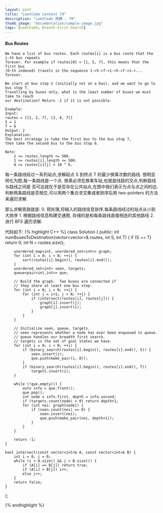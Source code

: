 ```yaml
---
layout: post
title: "LeetCode Contest 79"
description: "LeetCode 周赛 - 79"
thumb_image: "documentation/sample-image.jpg"
tags: [LeetCode, Breath-First-Search]
---
```


#### **Bus Routes**

```
We have a list of bus routes. Each routes[i] is a bus route that the i-th bus repeats
forever. For example if routes[0] = [1, 5, 7], this means that the first bus
(0-th indexed) travels in the sequence 1->5->7->1->5->7->1->... forever.

We start at bus stop S (initially not on a bus), and we want to go to bus stop T.
Travelling by buses only, what is the least number of buses we must take to reach
our destination? Return -1 if it is not possible.

Example:
Input:
routes = [[1, 2, 7], [3, 6, 7]]
S = 1
T = 6
Output: 2
Explanation:
The best strategy is take the first bus to the bus stop 7,
then take the second bus to the bus stop 6.

Note:
    1 <= routes.length <= 500.
    1 <= routes[i].length <= 500.
    0 <= routes[i][j] < 10 ^ 6.
```
每一条路线经过一系列站点,求解起点 S 到终点 T 的最少换乘次数的路线.
很明显转化为图,每一条路线是一个点. 换乘必须在换乘车站,也就是线路的交点,判断路线与路线之间是
否可达就在于是否存在公共站点,在图中我们表示为点与点之间的边.
判断两条路线是否相交,可以用两个集合求交集或者排序后用 two-pointers 的方法来遍历求解.

那么求解思路就是:
    0. 预处理,将输入的路线信息排序,每条路线经过的站点从小到大排序
    1. 根据路线信息构建交通图, 存储的是和每条路线直接相连的其他路线
    2. 进行 BFS 遍历求解.

代码如下:
{% highlight C++ %}
class Solution {
public:
    int numBusesToDestination(vector<vector<int>>& routes, int S, int T) {
        if (S == T) return 0;
        int N = routes.size();

        unordered_map<int, unordered_set<int>> graph;
        for (int i = 0; i < N; ++i) {
            sort(routes[i].begin(), routes[i].end());
        }
        unordered_set<int> seen, targets;
        queue<pair<int,int>> que;

        // Build the graph.  Two buses are connected if
        // they share at least one bus stop.
        for (int i = 0; i < N; ++i) {
            for (int j = i+1; j < N; ++j) {
                if (intersect(routes[i], routes[j])) {
                    graph[i].insert(j);
                    graph[j].insert(i);
                }
            }
        }

        // Initialize seen, queue, targets.
        // seen represents whether a node has ever been enqueued to queue.
        // queue handles our breadth first search.
        // targets is the set of goal states we have.
        for (int i = 0; i < N; ++i) {
            if (binary_search(routes[i].begin(), routes[i].end(), S)) {
                seen.insert(i);
                que.push(make_pair(i, 0));
            }
            if (binary_search(routes[i].begin(), routes[i].end(), T))
                targets.insert(i);
        }

        while (!que.empty()) {
            auto info = que.front();
            que.pop();
            int node = info.first, depth = info.second;
            if (targets.count(node) > 0) return depth+1;
            for (int nei: graph[node]) {
                if (seen.count(nei) == 0) {
                    seen.insert(nei);
                    que.push(make_pair(nei, depth+1));
                }
            }
        }

        return -1;
    }

    bool intersect(const vector<int>& A, const vector<int>& B) {
        int i = 0, j = 0;
        while (i < A.size() && j < B.size()) {
            if (A[i] == B[j]) return true;
            if (A[i] < B[j]) i++;
            else j++;
        }
        return false;
    }
};

{% endhighlight %}
